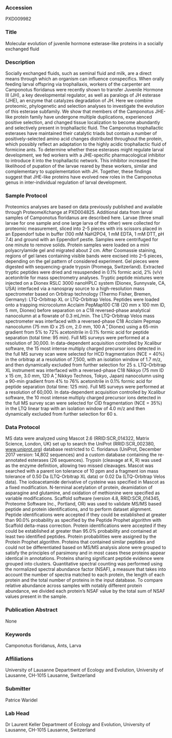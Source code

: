 ### Accession
PXD009982

### Title
Molecular evolution of juvenile hormone esterase-like proteins in a socially exchanged fluid

### Description
Socially exchanged fluids, such as seminal fluid and milk, are a direct means through which an organism can influence conspecifics. When orally feeding larval offspring via trophallaxis, workers of the carpenter ant Camponotus floridanus were recently shown to transfer Juvenile Hormone III (JH), a key developmental regulator, as well as paralogs of JH esterase (JHE), an enzyme that catalyzes degradation of JH. Here we combine proteomic, phylogenetic and selection analyses to investigate the evolution of this esterase subfamily. We show that members of the Camponotus JHE-like protein family have undergone multiple duplications, experienced positive selection, and changed tissue localization to become abundantly and selectively present in trophallactic fluid. The Camponotus trophallactic esterases have maintained their catalytic triads but contain a number of positively-selected amino acid changes distributed throughout the protein, which possibly reflect an adaptation to the highly acidic trophallactic fluid of formicine ants. To determine whether these esterases might regulate larval development, we fed workers with a JHE-specific pharmacological inhibitor to introduce it into the trophallactic network. This inhibitor increased the likelihood of pupation of the larvae reared by these workers, similar and complementary to supplementation with JH. Together, these findings suggest that JHE-like proteins have evolved new roles in the Camponotus genus in inter-individual regulation of larval development.

### Sample Protocol
Proteomics analyses are based on data previously published and available through ProteomeXchange at PXD004825. Additional data from larval samples of Camponotus floridanus are described here.  Larvae (three small larvae for one sample and one large larva of the other) were collected for proteomic measurement, sliced into 2-5 pieces with iris scissors placed in an Eppendorf tube in buffer (100 mM NaH2PO4, 1 mM EDTA, 1 mM DTT, pH 7.4) and ground with an Eppendorf pestle. Samples were centrifuged for one minute to remove solids. Protein samples were loaded on a mini polyacrylamide gel and migrated about 2 cm. After Coomassie staining, regions of gel lanes containing visible bands were excised into 2–5 pieces, depending on the gel pattern of considered experiment. Gel pieces were digested with sequencing-grade trypsin (Promega, Switzerland). Extracted tryptic peptides were dried and resuspended in 0.1% formic acid, 2% (v/v) acetonitrile for mass spectrometry analyses. Tryptic peptide mixtures were injected on a Dionex RSLC 3000 nanoHPLC system (Dionex, Sunnyvale, CA, USA) interfaced via a nanospray source to a high-resolution mass spectrometer based on Orbitrap technology (Thermo Fisher, Bremen, Germany): LTQ-Orbitrap XL or LTQ-Orbitrap Velos. Peptides were loaded onto a trapping microcolumn Acclaim PepMap100 C18 (20 mm x 100 mm ID, 5 mm, Dionex) before separation on a C18 reversed-phase analytical nanocolumn at a flowrate of 0.3 mL/min. The LTQ-Orbitrap Velos mass spectrometer was interfaced with a reversed-phase C18 Acclaim Pepmap nanocolumn (75 mm ID x 25 cm, 2.0 mm, 100 A ̊, Dionex) using a 65-min gradient from 5% to 72% acetonitrile in 0.1% formic acid for peptide separation (total time: 95 min). Full MS surveys were performed at a resolution of 30,000. In data-dependent acquisition controlled by Xcalibur software, the 15 most intense multiply charged precursor ions detected in the full MS survey scan were selected for HCD fragmentation (NCE = 40%) in the orbitrap at a resolution of 7,500, with an isolation window of 1.7 m/z, and then dynamically excluded from further selection for 25 s.  LTQ-Orbitrap XL instrument was interfaced with a reversed-phase C18 Nikkyo (75 mm ID x 15 cm, 3.0 mm, 120 A ̊, Nikkyo Technos, Tokyo, Japan) nanocolumn using a 90-min gradient from 4% to 76% acetonitrile in 0.1% formic acid for peptide separation (total time: 125 min). Full MS surveys were performed at a resolution of 60,000. In data-dependent acquisition controlled by Xcalibur software, the 10 most intense multiply charged precursor ions detected in the full MS survey scan were selected for CID fragmentation (NCE = 35%) in the LTQ linear trap with an isolation window of 4.0 m/z and then dynamically excluded from further selection for 60 s.

### Data Protocol
MS data were analyzed using Mascot 2.6 (RRID:SCR_014322, Matrix Science, London, UK) set up to search the UniProt (RRID:SCR_002380, www.uniprot.org) database restricted to C. floridanus (UniProt, December 2017 version: 14,802 sequences) and a custom database containing the re-annotated esterases (26 sequences). Trypsin (cleavage at K, R) was used as the enzyme definition, allowing two missed cleavages. Mascot was searched with a parent ion tolerance of 10 ppm and a fragment ion mass tolerance of 0.50 Da (LTQ-Orbitrap XL data) or 0.02 Da (LTQ-Orbitrap Velos data). The iodoacetamide derivative of cysteine was specified in Mascot as a fixed modification. N-terminal acetylation of protein, deamidation of asparagine and glutamine, and oxidation of methionine were specified as variable modifications.  Scaffold software (version 4.8, RRID:SCR_014345, Proteome Software Inc., Portland, OR) was used to validate MS/MS based peptide and protein identifications, and to perform dataset alignment. Peptide identifications were accepted if they could be established at greater than 90.0% probability as specified by the Peptide Prophet algorithm with Scaffold delta-mass correction. Protein identifications were accepted if they could be established at greater than 95.0% probability and contained at least two identified peptides. Protein probabilities were assigned by the Protein Prophet algorithm. Proteins that contained similar peptides and could not be differentiated based on MS/MS analysis alone were grouped to satisfy the principles of parsimony and in most cases these proteins appear identical in annotations. Proteins sharing significant peptide evidence were grouped into clusters. Quantitative spectral counting was performed using the normalized spectral abundance factor (NSAF), a measure that takes into account the number of spectra matched to each protein, the length of each protein and the total number of proteins in the input database. To compare relative abundance across samples with notably different protein abundance, we divided each protein’s NSAF value by the total sum of NSAF values present in the sample.

### Publication Abstract
None

### Keywords
Camponotus floridanus, Ants, Larva

### Affiliations
University of Lausanne
Department of Ecology and Evolution, University of Lausanne, CH-1015 Lausanne, Switzerland

### Submitter
Patrice Waridel

### Lab Head
Dr Laurent Keller
Department of Ecology and Evolution, University of Lausanne, CH-1015 Lausanne, Switzerland


